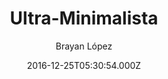 ---
title: Ultra-Minimalista
github: https://github.com/brxyxncorp/ultra-minimalista
demo: https://brxyxncorp.github.io/ultra-minimalista/
author: Brayan López
ssg:
  - Jekyll
cms:
  - No Cms
date: 2016-12-25T05:30:54.000Z
stale: true
disabled_reason: demo url not found
disabled: true
---